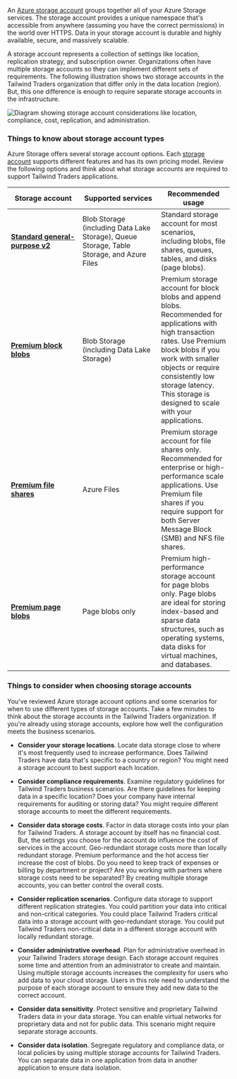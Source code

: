 
An [Azure storage account](https://learn.microsoft.com/en-us/azure/storage/common/storage-account-overview) groups together all of your Azure Storage services. The storage account provides a unique namespace that's accessible from anywhere (assuming you have the correct permissions) in the world over HTTPS. Data in your storage account is durable and highly available, secure, and massively scalable.

A storage account represents a collection of settings like location, replication strategy, and subscription owner. Organizations often have multiple storage accounts so they can implement different sets of requirements. The following illustration shows two storage accounts in the Tailwind Traders organization that differ only in the data location (region). But, this one difference is enough to require separate storage accounts in the infrastructure.

![Diagram showing storage account considerations like location, compliance, cost, replication, and administration.](https://learn.microsoft.com/en-us/training/wwl-azure/design-data-storage-solution-for-non-relational-data/media/storage-considerations.png)

### Things to know about storage account types

Azure Storage offers several storage account options. Each [storage account](https://learn.microsoft.com/en-us/azure/storage/common/storage-account-overview) supports different features and has its own pricing model. Review the following options and think about what storage accounts are required to support Tailwind Traders applications.

|Storage account|Supported services|Recommended usage|
|---|---|---|
|[**Standard** **general-purpose v2**](https://learn.microsoft.com/en-us/azure/storage/common/storage-account-upgrade)|Blob Storage (including Data Lake Storage), Queue Storage, Table Storage, and Azure Files|Standard storage account for most scenarios, including blobs, file shares, queues, tables, and disks (page blobs).|
|[**Premium** **block blobs**](https://learn.microsoft.com/en-us/azure/storage/blobs/storage-blob-block-blob-premium/)|Blob Storage (including Data Lake Storage)|Premium storage account for block blobs and append blobs. Recommended for applications with high transaction rates. Use Premium block blobs if you work with smaller objects or require consistently low storage latency. This storage is designed to scale with your applications.|
|[**Premium** **file shares**](https://learn.microsoft.com/en-us/azure/storage/files/storage-how-to-create-file-share)|Azure Files|Premium storage account for file shares only. Recommended for enterprise or high-performance scale applications. Use Premium file shares if you require support for both Server Message Block (SMB) and NFS file shares.|
|[**Premium** **page blobs**](https://learn.microsoft.com/en-us/azure/storage/blobs/storage-blob-pageblob-overview)|Page blobs only|Premium high-performance storage account for page blobs only. Page blobs are ideal for storing index-based and sparse data structures, such as operating systems, data disks for virtual machines, and databases.|

### Things to consider when choosing storage accounts

You've reviewed Azure storage account options and some scenarios for when to use different types of storage accounts. Take a few minutes to think about the storage accounts in the Tailwind Traders organization. If you're already using storage accounts, explore how well the configuration meets the business scenarios.

- **Consider your storage locations**. Locate data storage close to where it's most frequently used to increase performance. Does Tailwind Traders have data that's specific to a country or region? You might need a storage account to best support each location.
    
- **Consider compliance requirements**. Examine regulatory guidelines for Tailwind Traders business scenarios. Are there guidelines for keeping data in a specific location? Does your company have internal requirements for auditing or storing data? You might require different storage accounts to meet the different requirements.
    
- **Consider data storage costs**. Factor in data storage costs into your plan for Tailwind Traders. A storage account by itself has no financial cost. But, the settings you choose for the account do influence the cost of services in the account. Geo-redundant storage costs more than locally redundant storage. Premium performance and the hot access tier increase the cost of blobs. Do you need to keep track of expenses or billing by department or project? Are you working with partners where storage costs need to be separated? By creating multiple storage accounts, you can better control the overall costs.
    
- **Consider replication scenarios**. Configure data storage to support different replication strategies. You could partition your data into critical and non-critical categories. You could place Tailwind Traders critical data into a storage account with geo-redundant storage. You could put Tailwind Traders non-critical data in a different storage account with locally redundant storage.
    
- **Consider administrative overhead**. Plan for administrative overhead in your Tailwind Traders storage design. Each storage account requires some time and attention from an administrator to create and maintain. Using multiple storage accounts increases the complexity for users who add data to your cloud storage. Users in this role need to understand the purpose of each storage account to ensure they add new data to the correct account.
    
- **Consider data sensitivity**. Protect sensitive and proprietary Tailwind Traders data in your data storage. You can enable virtual networks for proprietary data and not for public data. This scenario might require separate storage accounts.
    
- **Consider data isolation**. Segregate regulatory and compliance data, or local policies by using multiple storage accounts for Tailwind Traders. You can separate data in one application from data in another application to ensure data isolation.
